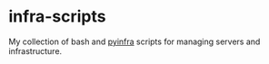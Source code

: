 # infra-scripts

My collection of bash and [pyinfra](https://docs.pyinfra.com/en/3.x/) scripts for managing servers and infrastructure.
